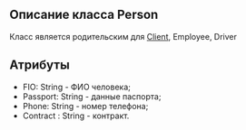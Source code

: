 ## Описание класса Person
Класс является родительским для [Client](https://github.com/mrsmyc/itsaboutsmyc/blob/master/Client.md), Employee, Driver
## Атрибуты
* FIO: String - ФИО человека;
* Passport: String - данные паспорта;
* Phone: String - номер телефона;
* Contract : String - контракт.
